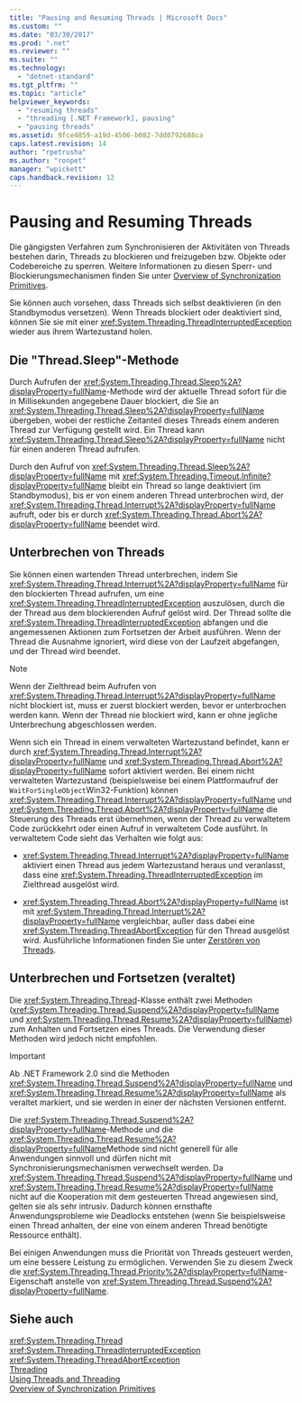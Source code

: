 ```yaml
---
title: "Pausing and Resuming Threads | Microsoft Docs"
ms.custom: ""
ms.date: "03/30/2017"
ms.prod: ".net"
ms.reviewer: ""
ms.suite: ""
ms.technology: 
  - "dotnet-standard"
ms.tgt_pltfrm: ""
ms.topic: "article"
helpviewer_keywords: 
  - "resuming threads"
  - "threading [.NET Framework], pausing"
  - "pausing threads"
ms.assetid: 9fce4859-a19d-4506-b082-7dd0792688ca
caps.latest.revision: 14
author: "rpetrusha"
ms.author: "ronpet"
manager: "wpickett"
caps.handback.revision: 12
---
```

# Pausing and Resuming Threads
Die gängigsten Verfahren zum Synchronisieren der Aktivitäten von Threads bestehen darin, Threads zu blockieren und freizugeben bzw. Objekte oder Codebereiche zu sperren.  Weitere Informationen zu diesen Sperr\- und Blockierungsmechanismen finden Sie unter [Overview of Synchronization Primitives](../../../docs/standard/threading/overview-of-synchronization-primitives.md).  
  
 Sie können auch vorsehen, dass Threads sich selbst deaktivieren \(in den Standbymodus versetzen\).  Wenn Threads blockiert oder deaktiviert sind, können Sie sie mit einer <xref:System.Threading.ThreadInterruptedException> wieder aus ihrem Wartezustand holen.  
  
## Die "Thread.Sleep"\-Methode  
 Durch Aufrufen der <xref:System.Threading.Thread.Sleep%2A?displayProperty=fullName>\-Methode wird der aktuelle Thread sofort für die in Millisekunden angegebene Dauer blockiert, die Sie an <xref:System.Threading.Thread.Sleep%2A?displayProperty=fullName> übergeben, wobei der restliche Zeitanteil dieses Threads einem anderen Thread zur Verfügung gestellt wird.  Ein Thread kann <xref:System.Threading.Thread.Sleep%2A?displayProperty=fullName> nicht für einen anderen Thread aufrufen.  
  
 Durch den Aufruf von <xref:System.Threading.Thread.Sleep%2A?displayProperty=fullName> mit <xref:System.Threading.Timeout.Infinite?displayProperty=fullName> bleibt ein Thread so lange deaktiviert \(im Standbymodus\), bis er von einem anderen Thread unterbrochen wird, der <xref:System.Threading.Thread.Interrupt%2A?displayProperty=fullName> aufruft, oder bis er durch <xref:System.Threading.Thread.Abort%2A?displayProperty=fullName> beendet wird.  
  
## Unterbrechen von Threads  
 Sie können einen wartenden Thread unterbrechen, indem Sie <xref:System.Threading.Thread.Interrupt%2A?displayProperty=fullName> für den blockierten Thread aufrufen, um eine <xref:System.Threading.ThreadInterruptedException> auszulösen, durch die der Thread aus dem blockierenden Aufruf gelöst wird.  Der Thread sollte die <xref:System.Threading.ThreadInterruptedException> abfangen und die angemessenen Aktionen zum Fortsetzen der Arbeit ausführen.  Wenn der Thread die Ausnahme ignoriert, wird diese von der Laufzeit abgefangen, und der Thread wird beendet.  
  
> [!NOTE]
>  Wenn der Zielthread beim Aufrufen von <xref:System.Threading.Thread.Interrupt%2A?displayProperty=fullName> nicht blockiert ist, muss er zuerst blockiert werden, bevor er unterbrochen werden kann.  Wenn der Thread nie blockiert wird, kann er ohne jegliche Unterbrechung abgeschlossen werden.  
  
 Wenn sich ein Thread in einem verwalteten Wartezustand befindet, kann er durch <xref:System.Threading.Thread.Interrupt%2A?displayProperty=fullName> und <xref:System.Threading.Thread.Abort%2A?displayProperty=fullName> sofort aktiviert werden.  Bei einem nicht verwalteten Wartezustand \(beispielsweise bei einem Plattformaufruf der `WaitForSingleObject`Win32\-Funktion\) können <xref:System.Threading.Thread.Interrupt%2A?displayProperty=fullName> und <xref:System.Threading.Thread.Abort%2A?displayProperty=fullName> die Steuerung des Threads erst übernehmen, wenn der Thread zu verwaltetem Code zurückkehrt oder einen Aufruf in verwaltetem Code ausführt.  In verwaltetem Code sieht das Verhalten wie folgt aus:  
  
-   <xref:System.Threading.Thread.Interrupt%2A?displayProperty=fullName> aktiviert einen Thread aus jedem Wartezustand heraus und veranlasst, dass eine <xref:System.Threading.ThreadInterruptedException> im Zielthread ausgelöst wird.  
  
-   <xref:System.Threading.Thread.Abort%2A?displayProperty=fullName> ist mit <xref:System.Threading.Thread.Interrupt%2A?displayProperty=fullName> vergleichbar, außer dass dabei eine <xref:System.Threading.ThreadAbortException> für den Thread ausgelöst wird.  Ausführliche Informationen finden Sie unter [Zerstören von Threads](../../../docs/standard/threading/destroying-threads.md).  
  
## Unterbrechen und Fortsetzen \(veraltet\)  
 Die <xref:System.Threading.Thread>\-Klasse enthält zwei Methoden \(<xref:System.Threading.Thread.Suspend%2A?displayProperty=fullName> und <xref:System.Threading.Thread.Resume%2A?displayProperty=fullName>\) zum Anhalten und Fortsetzen eines Threads.  Die Verwendung dieser Methoden wird jedoch nicht empfohlen.  
  
> [!IMPORTANT]
>  Ab .NET Framework 2.0 sind die Methoden <xref:System.Threading.Thread.Suspend%2A?displayProperty=fullName> und <xref:System.Threading.Thread.Resume%2A?displayProperty=fullName> als veraltet markiert, und sie werden in einer der nächsten Versionen entfernt.  
>   
>  Die <xref:System.Threading.Thread.Suspend%2A?displayProperty=fullName>\-Methode und die <xref:System.Threading.Thread.Resume%2A?displayProperty=fullName>Methode sind nicht generell für alle Anwendungen sinnvoll und dürfen nicht mit Synchronisierungsmechanismen verwechselt werden.  Da <xref:System.Threading.Thread.Suspend%2A?displayProperty=fullName> und <xref:System.Threading.Thread.Resume%2A?displayProperty=fullName> nicht auf die Kooperation mit dem gesteuerten Thread angewiesen sind, gelten sie als sehr intrusiv. Dadurch können ernsthafte Anwendungsprobleme wie Deadlocks entstehen \(wenn Sie beispielsweise einen Thread anhalten, der eine von einem anderen Thread benötigte Ressource enthält\).  
  
 Bei einigen Anwendungen muss die Priorität von Threads gesteuert werden, um eine bessere Leistung zu ermöglichen.  Verwenden Sie zu diesem Zweck die <xref:System.Threading.Thread.Priority%2A?displayProperty=fullName>\-Eigenschaft anstelle von <xref:System.Threading.Thread.Suspend%2A?displayProperty=fullName>.  
  
## Siehe auch  
 <xref:System.Threading.Thread>   
 <xref:System.Threading.ThreadInterruptedException>   
 <xref:System.Threading.ThreadAbortException>   
 [Threading](../../../docs/standard/threading/index.md)   
 [Using Threads and Threading](../../../docs/standard/threading/using-threads-and-threading.md)   
 [Overview of Synchronization Primitives](../../../docs/standard/threading/overview-of-synchronization-primitives.md)
